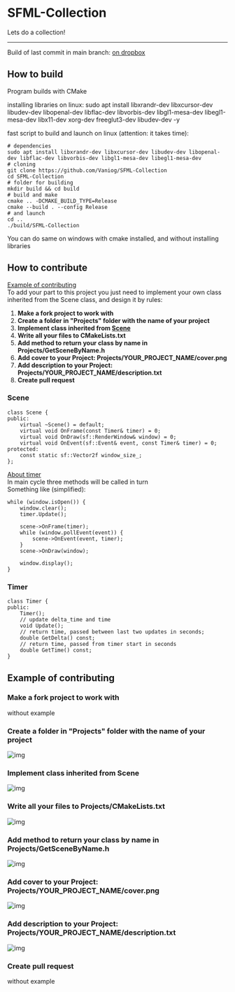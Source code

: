 # SFML-Collection
Lets do a collection!
***
Build of last commit in main branch: [on dropbox](https://www.dropbox.com/sh/zzn6048h0n7gg5i/AAA5sE099mS7MMxqnawf9D7da?dl=0) 

## How to build
Program builds with CMake

installing libraries on linux:
    sudo apt install libxrandr-dev libxcursor-dev libudev-dev libopenal-dev libflac-dev libvorbis-dev libgl1-mesa-dev libegl1-mesa-dev libx11-dev xorg-dev freeglut3-dev libudev-dev -y

fast script to build and launch on linux (attention: it takes time):
    
    # dependencies
    sudo apt install libxrandr-dev libxcursor-dev libudev-dev libopenal-dev libflac-dev libvorbis-dev libgl1-mesa-dev libegl1-mesa-dev
    # cloning
    git clone https://github.com/Vaniog/SFML-Collection
    cd SFML-Collection
    # folder for building
    mkdir build && cd build
    # build and make
    cmake .. -DCMAKE_BUILD_TYPE=Release
    cmake --build . --config Release
    # and launch
    cd .. 
    ./build/SFML-Collection

You can do same on windows with cmake installed, and without installing libraries

## How to contribute
[Example of contributing](#example-of-contributing) \
To add your part to this project you just need to implement
your own class inherited from the Scene class, and design it by rules:

1. **Make a fork project to work with**
2. **Create a folder in "Projects" folder with the name of your project**
3. **Implement class inherited from [Scene](#scene)**
4. **Write all your files to CMakeLists.txt**
5. **Add method to return your class by name in Projects/GetSceneByName.h**
6. **Add cover to your Project: Projects/YOUR_PROJECT_NAME/cover.png**
7. **Add description to your Project: Projects/YOUR_PROJECT_NAME/description.txt**
8. **Create pull request**

### Scene
    class Scene {
    public:
        virtual ~Scene() = default;
        virtual void OnFrame(const Timer& timer) = 0;
        virtual void OnDraw(sf::RenderWindow& window) = 0;
        virtual void OnEvent(sf::Event& event, const Timer& timer) = 0;
    protected:
        const static sf::Vector2f window_size_;
    };
[About timer](#timer) \
In main cycle three methods will be called in turn \
Something like (simplified): 

    while (window.isOpen()) {
        window.clear();
        timer.Update();

        scene->OnFrame(timer);
        while (window.pollEvent(event)) {
            scene->OnEvent(event, timer);
        }
        scene->OnDraw(window);

        window.display();
    }

### Timer
    class Timer {
    public:
        Timer();
        // update delta_time and time
        void Update();
        // return time, passed between last two updates in seconds;
        double GetDelta() const;
        // return time, passed from timer start in seconds
        double GetTime() const;
    }

## Example of contributing
### Make a fork project to work with
without example
### Create a folder in "Projects" folder with the name of your project
![img](Resources/ForReadme_1.png)
### Implement class inherited from Scene
![img](Resources/ForReadme_2.png)
### Write all your files to Projects/CMakeLists.txt
![img](Resources/ForReadme_3.png)
### Add method to return your class by name in Projects/GetSceneByName.h
![img](Resources/ForReadme_4.png)
### Add cover to your Project: Projects/YOUR_PROJECT_NAME/cover.png
![img](Resources/ForReadme_5.png)
### Add description to your Project: Projects/YOUR_PROJECT_NAME/description.txt
![img](Resources/ForReadme_6.png)
### Create pull request
without example
